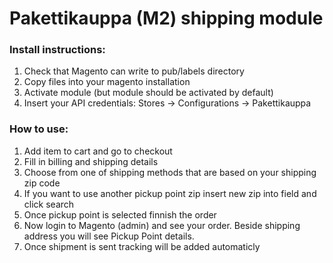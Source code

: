 # Pakettikauppa (M2) shipping module
### Install instructions:
1. Check that Magento can write to pub/labels directory
2. Copy files into your magento installation
3. Activate module (but module should be activated by default)
4. Insert your API credentials: Stores -> Configurations -> Pakettikauppa

### How to use:
1. Add item to cart and go to checkout
2. Fill in billing and shipping details
3. Choose from one of shipping methods that are based on your shipping zip code
4. If you want to use another pickup point zip insert new zip into field and click search
5. Once pickup point is selected finnish the order
6. Now login to Magento (admin) and see your order. Beside shipping address you will see Pickup Point details.
7. Once shipment is sent tracking will be added automaticly
